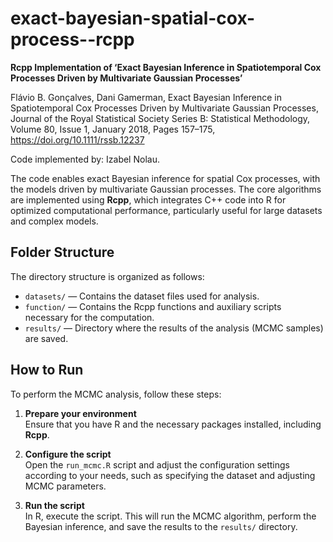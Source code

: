 # exact-bayesian-spatial-cox-process--rcpp

**Rcpp Implementation of ‘Exact Bayesian Inference in Spatiotemporal Cox Processes Driven by Multivariate Gaussian Processes’**  

Flávio B. Gonçalves, Dani Gamerman, Exact Bayesian Inference in Spatiotemporal Cox Processes Driven by Multivariate Gaussian Processes, Journal of the Royal Statistical Society Series B: Statistical Methodology, Volume 80, Issue 1, January 2018, Pages 157–175, https://doi.org/10.1111/rssb.12237

Code implemented by: Izabel Nolau.

The code enables exact Bayesian inference for spatial Cox processes, with the models driven by multivariate Gaussian processes. The core algorithms are implemented using **Rcpp**, which integrates C++ code into R for optimized computational performance, particularly useful for large datasets and complex models.


## Folder Structure

The directory structure is organized as follows:

- `datasets/` — Contains the dataset files used for analysis.
- `function/` — Contains the Rcpp functions and auxiliary scripts necessary for the computation.
- `results/` — Directory where the results of the analysis (MCMC samples) are saved.

## How to Run

To perform the MCMC analysis, follow these steps:

1. **Prepare your environment**  
   Ensure that you have R and the necessary packages installed, including **Rcpp**.

2. **Configure the script**  
   Open the `run_mcmc.R` script and adjust the configuration settings according to your needs, such as specifying the dataset and adjusting MCMC parameters.

3. **Run the script**  
   In R, execute the script. This will run the MCMC algorithm, perform the Bayesian inference, and save the results to the `results/` directory.
